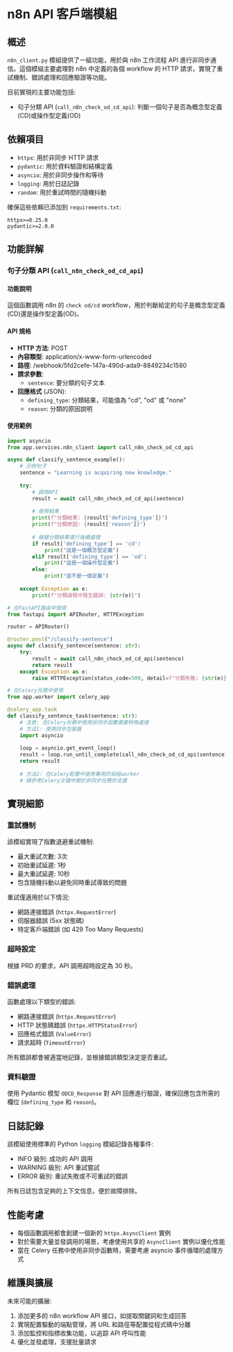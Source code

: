 # n8n API 客戶端模組

## 概述

`n8n_client.py` 模組提供了一組功能，用於與 n8n 工作流程 API 進行非同步通信。這個模組主要處理對 n8n 中定義的各個 workflow 的 HTTP 請求，實現了重試機制、錯誤處理和回應驗證等功能。

目前實現的主要功能包括:
- 句子分類 API (`call_n8n_check_od_cd_api`): 判斷一個句子是否為概念型定義(CD)或操作型定義(OD)

## 依賴項目

- `httpx`: 用於非同步 HTTP 請求
- `pydantic`: 用於資料驗證和結構定義
- `asyncio`: 用於非同步操作和等待
- `logging`: 用於日誌記錄
- `random`: 用於重試時間的隨機抖動

確保這些依賴已添加到 `requirements.txt`:

```
httpx>=0.25.0
pydantic>=2.0.0
```

## 功能詳解

### 句子分類 API (`call_n8n_check_od_cd_api`)

#### 功能說明

這個函數調用 n8n 的 `check od/cd` workflow，用於判斷給定的句子是概念型定義(CD)還是操作型定義(OD)。

#### API 規格

- **HTTP 方法**: POST
- **內容類型**: application/x-www-form-urlencoded
- **路徑**: /webhook/5fd2cefe-147a-490d-ada9-8849234c1580
- **請求參數**:
  - `sentence`: 要分類的句子文本
- **回應格式** (JSON):
  - `defining_type`: 分類結果，可能值為 "cd", "od" 或 "none"
  - `reason`: 分類的原因說明

#### 使用範例

```python
import asyncio
from app.services.n8n_client import call_n8n_check_od_cd_api

async def classify_sentence_example():
    # 示例句子
    sentence = "Learning is acquiring new knowledge."
    
    try:
        # 調用API
        result = await call_n8n_check_od_cd_api(sentence)
        
        # 使用結果
        print(f"分類結果: {result['defining_type']}")
        print(f"分類原因: {result['reason']}")
        
        # 根據分類結果進行後續處理
        if result['defining_type'] == 'cd':
            print("這是一個概念型定義")
        elif result['defining_type'] == 'od':
            print("這是一個操作型定義")
        else:
            print("這不是一個定義")
            
    except Exception as e:
        print(f"分類過程中發生錯誤: {str(e)}")

# 在FastAPI路由中使用
from fastapi import APIRouter, HTTPException

router = APIRouter()

@router.post("/classify-sentence")
async def classify_sentence(sentence: str):
    try:
        result = await call_n8n_check_od_cd_api(sentence)
        return result
    except Exception as e:
        raise HTTPException(status_code=500, detail=f"分類失敗: {str(e)}")

# 在Celery任務中使用
from app.worker import celery_app

@celery_app.task
def classify_sentence_task(sentence: str):
    # 注意: 在Celery任務中使用非同步函數需要特殊處理
    # 方法1: 使用同步包裝器
    import asyncio
    
    loop = asyncio.get_event_loop()
    result = loop.run_until_complete(call_n8n_check_od_cd_api(sentence))
    return result
    
    # 方法2: 在Celery配置中使用專用的協程worker
    # 請參考Celery文檔中關於非同步任務的支援
```

## 實現細節

### 重試機制

該模組實現了指數退避重試機制:
- 最大重試次數: 3次
- 初始重試延遲: 1秒
- 最大重試延遲: 10秒
- 包含隨機抖動以避免同時重試導致的問題

重試僅適用於以下情況:
- 網路連接錯誤 (`httpx.RequestError`)
- 伺服器錯誤 (5xx 狀態碼)
- 特定客戶端錯誤 (如 429 Too Many Requests)

### 超時設定

根據 PRD 的要求，API 調用超時設定為 30 秒。

### 錯誤處理

函數處理以下類型的錯誤:
- 網路連接錯誤 (`httpx.RequestError`)
- HTTP 狀態碼錯誤 (`httpx.HTTPStatusError`)
- 回應格式錯誤 (`ValueError`)
- 請求超時 (`TimeoutError`)

所有錯誤都會被適當地記錄，並根據錯誤類型決定是否重試。

### 資料驗證

使用 Pydantic 模型 `ODCD_Response` 對 API 回應進行驗證，確保回應包含所需的欄位 (`defining_type` 和 `reason`)。

## 日誌記錄

該模組使用標準的 Python `logging` 模組記錄各種事件:
- INFO 級別: 成功的 API 調用
- WARNING 級別: API 重試嘗試
- ERROR 級別: 重試失敗或不可重試的錯誤

所有日誌包含足夠的上下文信息，便於故障排除。

## 性能考慮

- 每個函數調用都會創建一個新的 `httpx.AsyncClient` 實例
- 對於需要大量並發調用的場景，考慮使用共享的 `AsyncClient` 實例以優化性能
- 當在 Celery 任務中使用非同步函數時，需要考慮 asyncio 事件循環的處理方式

## 維護與擴展

未來可能的擴展:
1. 添加更多的 n8n workflow API 接口，如提取關鍵詞和生成回答
2. 實現配置驅動的端點管理，將 URL 和路徑等配置從程式碼中分離
3. 添加監控和指標收集功能，以追踪 API 呼叫性能
4. 優化並發處理，支援批量請求 